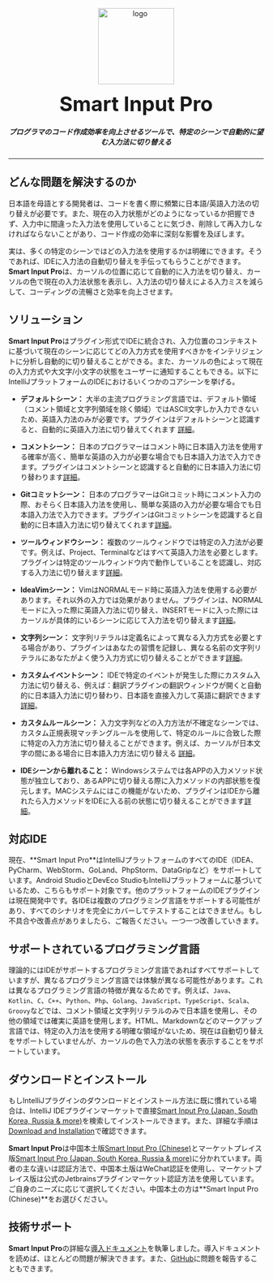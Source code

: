 <p align="center">
	<img alt="logo" src="https://smart-input.oss-cn-hangzhou.aliyuncs.com/logo/smartinputprologo.png" width="150" height="150">
</p>
<h1 align="center" style="margin: 10px 0 10px; font-weight: bold; font-size: 40px">Smart Input Pro​</h1>
<h5 align="center">プログラマのコード作成効率を向上させるツールで、特定のシーンで自動的に望む入力法に切り替える</h5>


---


## どんな問題を解決するのか

日本語を母語とする開発者は、コードを書く際に頻繁に日本語/英語入力法の切り替えが必要です。また、現在の入力状態がどのようになっているか把握できず、入力中に間違った入力法を使用していることに気づき、削除して再入力しなければならないことがあり、コード作成の効率に深刻な影響を及ぼします。

実は、多くの特定のシーンではどの入力法を使用するかは明確にできます。そうであれば、IDEに入力法の自動切り替えを手伝ってもらうことができます。**Smart Input Pro**は、カーソルの位置に応じて自動的に入力法を切り替え、カーソルの色で現在の入力法状態を表示し、入力法の切り替えによる入力ミスを減らして、コーディングの流暢さと効率を向上させます。

## ソリューション

**Smart Input Pro**はプラグイン形式でIDEに統合され、入力位置のコンテキストに基づいて現在のシーンに応じてどの入力方式を使用すべきかをインテリジェントに分析し自動的に切り替えることができる。また、カーソルの色によって現在の入力方式や大文字/小文字の状態をユーザーに通知することもできる。以下にIntelliJプラットフォームのIDEにおけるいくつかのコアシーンを挙げる。

- **デフォルトシーン：** 大半の主流プログラミング言語では、デフォルト領域（コメント領域と文字列領域を除く領域）ではASCII文字しか入力できないため、英語入力法のみが必要です。プラグインはデフォルトシーンと認識すると、自動的に英語入力法に切り替えてくれます [詳細](https://xiaolvpuzi.cn/docs/smart-input-pro-doc.html#/ja/scene/default)。

- **コメントシーン：** 日本のプログラマーはコメント時に日本語入力法を使用する確率が高く、簡単な英語の入力が必要な場合でも日本語入力法で入力できます。プラグインはコメントシーンと認識すると自動的に日本語入力法に切り替わります[詳細](https://xiaolvpuzi.cn/docs/smart-input-pro-doc.html#/ja/scene/comment)。

- **Gitコミットシーン：** 日本のプログラマーはGitコミット時にコメント入力の際、おそらく日本語入力法を使用し、簡単な英語の入力が必要な場合でも日本語入力法で入力できます。プラグインはGitコミットシーンを認識すると自動的に日本語入力法に切り替えてくれます[詳細](https://xiaolvpuzi.cn/docs/smart-input-pro-doc.html#/ja/scene/commit)。

- **ツールウィンドウシーン：** 複数のツールウィンドウでは特定の入力法が必要です。例えば、Project、Terminalなどはすべて英語入力法を必要とします。プラグインは特定のツールウィンドウ内で動作していることを認識し、対応する入力法に切り替えます[詳細](https://xiaolvpuzi.cn/docs/smart-input-pro-doc.html#/ja/scene/toolwindow)。

- **IdeaVimシーン：** VimはNORMALモード時に英語入力法を使用する必要があります。それ以外の入力では効果がありません。プラグインは、NORMALモードに入った際に英語入力法に切り替え、INSERTモードに入った際にはカーソルが具体的にいるシーンに応じて入力法を切り替えます[詳細](https://xiaolvpuzi.cn/docs/smart-input-pro-doc.html#/ja/scene/idea-vim)。

- **文字列シーン：** 文字列リテラルは定義名によって異なる入力方式を必要とする場合があり、プラグインはあなたの習慣を記録し、異なる名前の文字列リテラルにあなたがよく使う入力方式に切り替えることができます[詳細](https://xiaolvpuzi.cn/docs/smart-input-pro-doc.html#/ja/scene/string)。

- **カスタムイベントシーン：** IDEで特定のイベントが発生した際にカスタム入力法に切り替える、例えば：翻訳プラグインの翻訳ウィンドウが開くと自動的に日本語入力法に切り替わり、日本語を直接入力して英語に翻訳できます [詳細](https://xiaolvpuzi.cn/docs/smart-input-pro-doc.html#/ja/scene/event)。

- **カスタムルールシーン：** 入力文字列などの入力方法が不確定なシーンでは、カスタム正規表現マッチングルールを使用して、特定のルールに合致した際に特定の入力方法に切り替えることができます。例えば、カーソルが日本文字の間にある場合に日本語入力方法に切り替える [詳細](https://xiaolvpuzi.cn/docs/smart-input-pro-doc.html#/ja/scene/regular)。

- **IDEシーンから離れること：** Windowsシステムでは各APPの入力メソッド状態が独立しており、あるAPPに切り替える際に入力メソッドの内部状態を復元します。MACシステムにはこの機能がないため、プラグインはIDEから離れたら入力メソッドをIDEに入る前の状態に切り替えることができます[詳細](https://xiaolvpuzi.cn/docs/smart-input-pro-doc.html#/ja/scene/leave)。

## 対応IDE

現在、**Smart Input Pro​**はIntelliJプラットフォームのすべてのIDE（IDEA、PyCharm、WebStorm、GoLand、PhpStorm、DataGripなど）をサポートしています。Android StudioとDevEco StudioもIntelliJプラットフォームに基づいているため、こちらもサポート対象です。他のプラットフォームのIDEプラグインは現在開発中です。各IDEは複数のプログラミング言語をサポートする可能性があり、すべてのシナリオを完全にカバーしてテストすることはできません。もし不具合や改善点がありましたら、ご報告ください。一つ一つ改善していきます。

## サポートされているプログラミング言語

理論的にはIDEがサポートするプログラミング言語であればすべてサポートしていますが、異なるプログラミング言語では体験が異なる可能性があります。これは異なるプログラミング言語の特徴が異なるためです。例えば、`Java`、`Kotlin`、`C`、`C++`、`Python`、`Php`、`Golang`、`JavaScript`、`TypeScript`、`Scala`、`Groovy`などでは、コメント領域と文字列リテラルのみで日本語を使用し、その他の領域では確実に英語を使用します。HTML、Markdownなどのマークアップ言語では、特定の入力法を使用する明確な領域がないため、現在は自動切り替えをサポートしていませんが、カーソルの色で入力法の状態を表示することをサポートしています。

## ダウンロードとインストール

もしIntelliJプラグインのダウンロードとインストール方法に既に慣れている場合は、IntelliJ IDEプラグインマーケットで直接[Smart Input Pro (Japan, South Korea, Russia & more)](https://plugins.jetbrains.com/plugin/25751-smart-input-pro-japan-south-korea-russia--more-)を検索してインストールできます。また、詳細な手順は[Download and Installation](https://xiaolvpuzi.cn/docs/smart-input-pro-doc.html#/ja/start/download)で確認できます。

**Smart Input Pro**は中国本土版[Smart Input Pro (Chinese)](https://plugins.jetbrains.com/plugin/25280)とマーケットプレイス版[Smart Input Pro (Japan, South Korea, Russia & more)](https://plugins.jetbrains.com/plugin/25751-smart-input-pro-japan-south-korea-russia--more-)に分かれています。両者の主な違いは認証方法で、中国本土版はWeChat認証を使用し、マーケットプレイス版は公式のJetbrainsプラグインマーケット認証方法を使用しています。ご自身のニーズに応じて選択してください。中国本土の方は**Smart Input Pro (Chinese)**をお選びください。

## 技術サポート

**Smart Input Pro**の詳細な[導入ドキュメント](https://xiaolvpuzi.cn/docs/smart-input-pro-doc.html#/ja)を執筆しました。導入ドキュメントを読めば、ほとんどの問題が解決できます。また、[GitHub](https://github.com/SmartInput/SmartInput/issues)に問題を報告することもできます。
